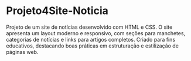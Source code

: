 # Projeto4Site-Noticia
Projeto de um site de notícias desenvolvido com HTML e CSS. O site apresenta um layout moderno e responsivo, com seções para manchetes, categorias de notícias e links para artigos completos. Criado para fins educativos, destacando boas práticas em estruturação e estilização de páginas web.
